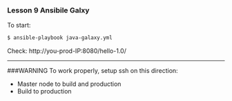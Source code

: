 ### Lesson 9 Ansibile Galxy ###



To start:
```sh
$ ansible-playbook java-galaxy.yml
```

Check: http://you-prod-IP:8080/hello-1.0/

---
###WARNING
To work properly, setup ssh on this direction:
* Master node to build and production 
* Build to production
